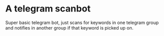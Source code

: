 # A telegram scanbot

Super basic telegram bot, just scans for keywords in one telegram group and notifies in another group if that keyword is picked up on.
